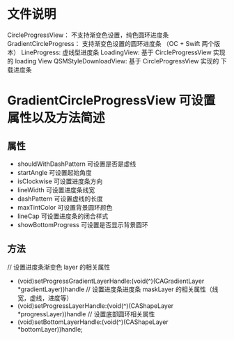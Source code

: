 # 文件说明
  CircleProgressView： 不支持渐变色设置，纯色圆环进度条
  GradientCircleProgress： 支持渐变色设置的圆环进度条 （OC + Swift 两个版本）
  LineProgress: 虚线型进度条
  LoadingView: 基于 CircleProgressView 实现的 loading View
  QSMStyleDownloadView: 基于 CircleProgressView 实现的 下载进度条
# GradientCircleProgressView 可设置属性以及方法简述
## 属性
  - shouldWithDashPattern 可设置是否是虚线
  - startAngle 可设置起始角度
  - isClockwise 可设置进度条方向
  - lineWidth 可设置进度条线宽
  - dashPattern 可设置虚线的长度
  - maxTintColor 可设置背景圆环颜色
  - lineCap 可设置进度条的闭合样式
  - showBottomProgress 可设置是否显示背景圆环
## 方法
  // 设置进度条渐变色 layer 的相关属性
  - (void)setProgressGradientLayerHandle:(void(^)(CAGradientLayer *gradientLayer))handle
  // 设置进度条进度条 maskLayer 的相关属性（线宽，虚线，进度等）
  - (void)setProgressLayerHandle:(void(^)(CAShapeLayer *progressLayer))handle
  // 设置底部圆环相关属性
  - (void)setBottomLayerHandle:(void(^)(CAShapeLayer *bottomLayer))handle;
